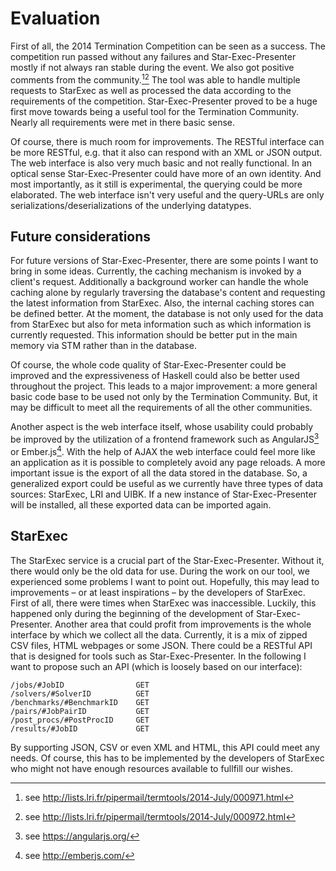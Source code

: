 # Evaluation

First of all, the 2014 Termination Competition can be seen as a success. The competition run passed without any failures and Star-Exec-Presenter mostly if not always ran stable during the event. We also got positive comments from the community.[^termtools1][^termtools2] The tool was able to handle multiple requests to StarExec as well as processed the data according to the requirements of the competition. Star-Exec-Presenter proved to be a huge first move towards being a useful tool for the Termination Community. Nearly all requirements were met in there basic sense.

[^termtools1]: see http://lists.lri.fr/pipermail/termtools/2014-July/000971.html
[^termtools2]: see http://lists.lri.fr/pipermail/termtools/2014-July/000972.html

Of course, there is much room for improvements. The RESTful interface can be more RESTful, e.g. that it also can respond with an XML or JSON output. The web interface is also very much basic and not really functional. In an optical sense Star-Exec-Presenter could have more of an own identity. And most importantly, as it still is experimental, the querying could be more elaborated. The web interface isn't very useful and the query-URLs are only serializations/deserializations of the underlying datatypes.

## Future considerations

For future versions of Star-Exec-Presenter, there are some points I want to bring in some ideas. Currently, the caching mechanism is invoked by a client's request. Additionally a background worker can handle the whole caching alone by regularly traversing the database's content and requesting the latest information from StarExec. Also, the internal caching stores can be defined better. At the moment, the database is not only used for the data from StarExec but also for meta information such as which information is currently requested. This information should be better put in the main memory via STM rather than in the database.

Of course, the whole code quality of Star-Exec-Presenter could be improved and the expressiveness of Haskell could also be better used throughout the project. This leads to a major improvement: a more general basic code base to be used not only by the Termination Community. But, it may be difficult to meet all the requirements of all the other communities.

Another aspect is the web interface itself, whose usability could probably be improved by the utilization of a frontend framework such as AngularJS[^angular] or Ember.js[^emberjs]. With the help of AJAX the web interface could feel more like an application as it is possible to completely avoid any page reloads. A more important issue is the export of all the data stored in the database. So, a generalized export could be useful as we currently have three types of data sources: StarExec, LRI and UIBK. If a new instance of Star-Exec-Presenter will be installed, all these exported data can be imported again.

[^angular]: see https://angularjs.org/
[^emberjs]: see http://emberjs.com/

## StarExec

The StarExec service is a crucial part of the Star-Exec-Presenter. Without it, there would only be the old data for use. During the work on our tool, we experienced some problems I want to point out. Hopefully, this may lead to improvements – or at least inspirations – by the developers of StarExec. First of all, there were times when StarExec was inaccessible. Luckily, this happened only during the beginning of the development of Star-Exec-Presenter. Another area that could profit from improvements is the whole interface by which we collect all the data. Currently, it is a mix of zipped CSV files, HTML webpages or some JSON. There could be a RESTful API that is designed for tools such as Star-Exec-Presenter. In the following I want to propose such an API (which is loosely based on our interface):

```
/jobs/#JobID                GET
/solvers/#SolverID          GET
/benchmarks/#BenchmarkID    GET
/pairs/#JobPairID           GET
/post_procs/#PostProcID     GET
/results/#JobID             GET
```

By supporting JSON, CSV or even XML and HTML, this API could meet any needs. Of course, this has to be implemented by the developers of StarExec who might not have enough resources available to fullfill our wishes.
